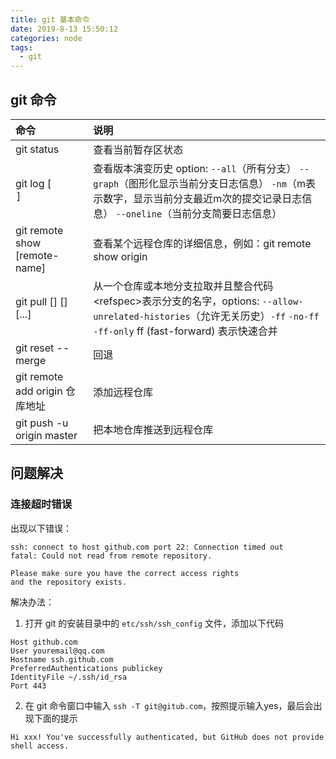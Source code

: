 ```yaml
---
title: git 基本命令 
date: 2019-8-13 15:50:12
categories: node
tags: 
  - git
---
```


## git 命令
|命令|说明|
|:--|:--|
|git status|查看当前暂存区状态|
|git log [<option>]|查看版本演变历史 option:  `--all`（所有分支） `--graph`（图形化显示当前分支日志信息） `-nm`（m表示数字，显示当前分支最近m次的提交记录日志信息）  `--oneline`（当前分支简要日志信息） |
|git remote show [remote-name]|查看某个远程仓库的详细信息，例如：git remote show origin|
|git pull [<options>] [<repos>] [<refspec>...]|从一个仓库或本地分支拉取并且整合代码\<refspec\>表示分支的名字，options: `--allow-unrelated-histories`（允许无关历史）`-ff` `-no-ff` `-ff-only` ff (fast-forward) 表示快速合并| 
|git reset --merge|回退|
|git remote add origin 仓库地址|添加远程仓库|
|git push -u origin master|把本地仓库推送到远程仓库|

## 问题解决
### 连接超时错误
出现以下错误：

```
ssh: connect to host github.com port 22: Connection timed out
fatal: Could not read from remote repository.

Please make sure you have the correct access rights
and the repository exists.
```

解决办法：  
1. 打开 git 的安装目录中的 `etc/ssh/ssh_config` 文件，添加以下代码  

```
Host github.com
User youremail@qq.com
Hostname ssh.github.com
PreferredAuthentications publickey
IdentityFile ~/.ssh/id_rsa
Port 443
```

2. 在 git 命令窗口中输入 `ssh -T git@gitub.com`，按照提示输入yes，最后会出现下面的提示

```
Hi xxx! You've successfully authenticated, but GitHub does not provide shell access.
```
